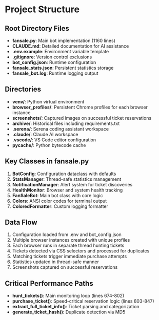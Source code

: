 # Project Structure

## Root Directory Files
- **fansale.py**: Main bot implementation (1160 lines)
- **CLAUDE.md**: Detailed documentation for AI assistance
- **.env.example**: Environment variable template
- **.gitignore**: Version control exclusions
- **bot_config.json**: Runtime configuration
- **fansale_stats.json**: Persistent statistics storage
- **fansale_bot.log**: Runtime logging output

## Directories
- **venv/**: Python virtual environment
- **browser_profiles/**: Persistent Chrome profiles for each browser instance
- **screenshots/**: Captured images on successful ticket reservations
- **archive/**: Historical files including requirements.txt
- **.serena/**: Serena coding assistant workspace
- **.claude/**: Claude AI workspace
- **.vscode/**: VS Code editor configuration
- **__pycache__/**: Python bytecode cache

## Key Classes in fansale.py
1. **BotConfig**: Configuration dataclass with defaults
2. **StatsManager**: Thread-safe statistics management
3. **NotificationManager**: Alert system for ticket discoveries
4. **HealthMonitor**: Browser and system health tracking
5. **FanSaleBot**: Main bot class with core logic
6. **Colors**: ANSI color codes for terminal output
7. **ColoredFormatter**: Custom logging formatter

## Data Flow
1. Configuration loaded from .env and bot_config.json
2. Multiple browser instances created with unique profiles
3. Each browser runs in separate thread hunting tickets
4. Tickets detected via CSS selectors and processed for duplicates
5. Matching tickets trigger immediate purchase attempts
6. Statistics updated in thread-safe manner
7. Screenshots captured on successful reservations

## Critical Performance Paths
- **hunt_tickets()**: Main monitoring loop (lines 674-802)
- **purchase_ticket()**: Speed-critical reservation logic (lines 803-847)
- **extract_full_ticket_info()**: Ticket parsing and categorization
- **generate_ticket_hash()**: Duplicate detection via MD5